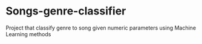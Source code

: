 # Songs-genre-classifier
Project that classify genre to song given numeric parameters using Machine Learning methods

